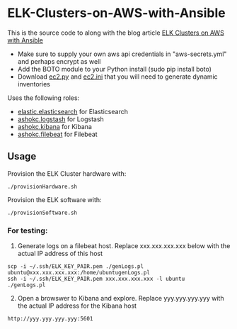 # ELK-Clusters-on-AWS-with-Ansible

This is the source code to along with the blog article [ELK Clusters on AWS with Ansible](http://xplordat.com/2017/12/12/elk-stack-with-vagrant-and-ansible/)

* Make sure to supply your own aws api credentials in "aws-secrets.yml" and perhaps encrypt as well
* Add the BOTO module to your Python install (sudo pip install boto)
* Download [ec2.py](https://raw.githubusercontent.com/ansible/ansible/devel/contrib/inventory/ec2.py) and [ec2.ini](https://raw.githubusercontent.com/ansible/ansible/devel/contrib/inventory/ec2.ini) that you will need to generate dynamic inventories

Uses the following roles:

* [elastic.elasticsearch](https://galaxy.ansible.com/elastic/elasticsearch/) for Elasticsearch
* [ashokc.logstash](https://galaxy.ansible.com/ashokc/logstash/) for Logstash
* [ashokc.kibana](https://galaxy.ansible.com/ashokc/kibana/) for Kibana
* [ashokc.filebeat](https://galaxy.ansible.com/ashokc/filebeat/) for Filebeat

## Usage

Provision the ELK Cluster hardware with:

```
./provisionHardware.sh
```
Provision the ELK software with:

```
./provisionSoftware.sh
```

### For testing:

1. Generate logs on a filebeat host. Replace xxx.xxx.xxx.xxx below with the actual IP address of this host

```
scp -i ~/.ssh/ELK_KEY_PAIR.pem ./genLogs.pl ubuntu@xxx.xxx.xxx.xxx:/home/ubuntugenLogs.pl
ssh -i ~/.ssh/ELK_KEY_PAIR.pem xxx.xxx.xxx.xxx -l ubuntu
./genLogs.pl
````

2. Open a browswer to Kibana and explore. Replace yyy.yyy.yyy.yyy with the actual IP address for the Kibana host

```
http://yyy.yyy.yyy.yyy:5601


